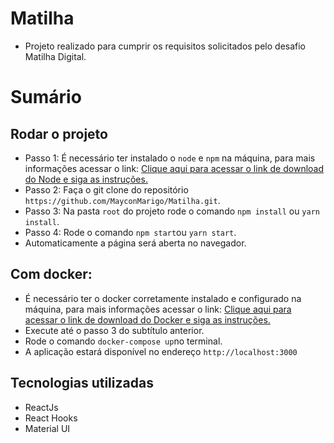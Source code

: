 # Matilha
* Projeto realizado para cumprir os requisitos solicitados pelo desafio Matilha Digital.

# Sumário
## Rodar o projeto
* Passo 1: É necessário ter instalado o ```node``` e ```npm``` na máquina, para mais informações acessar o link: <a href="https://nodejs.org/en/download/" target="_blank">Clique aqui para acessar o link de download do Node e siga as instruções.</a>
* Passo 2: Faça o git clone do repositório ```https://github.com/MayconMarigo/Matilha.git```.
* Passo 3: Na pasta ```root``` do projeto rode o comando ```npm install``` ou ```yarn install```.
* Passo 4: Rode o comando ```npm start```ou ```yarn start```.
* Automaticamente a página será aberta no navegador.
## Com docker:
* É necessário ter o docker corretamente instalado e configurado na máquina, para mais informações acessar o link: <a href="https://www.docker.com/get-started/" target="_blank">Clique aqui para acessar o link de download do Docker e siga as instruções.</a>
* Execute até o passo 3 do subtítulo anterior.
* Rode o comando ```docker-compose up```no terminal.
* A aplicação estará disponível no endereço ```http://localhost:3000```

## Tecnologias utilizadas
* ReactJs
* React Hooks
* Material UI



